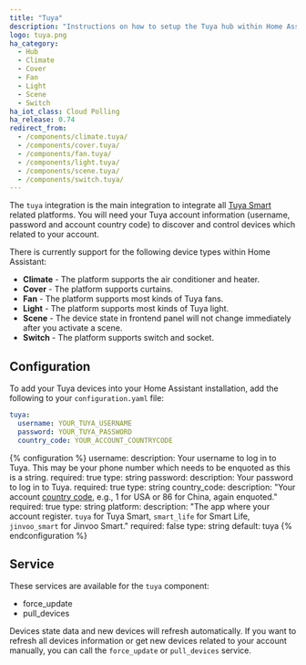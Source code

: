 ```yaml
---
title: "Tuya"
description: "Instructions on how to setup the Tuya hub within Home Assistant."
logo: tuya.png
ha_category:
  - Hub
  - Climate
  - Cover
  - Fan
  - Light
  - Scene
  - Switch
ha_iot_class: Cloud Polling
ha_release: 0.74
redirect_from:
  - /components/climate.tuya/
  - /components/cover.tuya/
  - /components/fan.tuya/
  - /components/light.tuya/
  - /components/scene.tuya/
  - /components/switch.tuya/
---
```


The `tuya` integration is the main integration to integrate all [Tuya Smart](https://www.tuya.com) related platforms. You will need your Tuya account information (username, password and account country code) to discover and control devices which related to your account.

There is currently support for the following device types within Home Assistant:

- **Climate** - The platform supports the air conditioner and heater.
- **Cover** - The platform supports curtains.
- **Fan** - The platform supports most kinds of Tuya fans.
- **Light** - The platform supports most kinds of Tuya light.
- **Scene** - The device state in frontend panel will not change immediately after you activate a scene.
- **Switch** - The platform supports switch and socket.

## Configuration

To add your Tuya devices into your Home Assistant installation, add the following to your `configuration.yaml` file:

```yaml
tuya:
  username: YOUR_TUYA_USERNAME
  password: YOUR_TUYA_PASSWORD
  country_code: YOUR_ACCOUNT_COUNTRYCODE
```

{% configuration %}
username:
  description: Your username to log in to Tuya. This may be your phone number which needs to be enquoted as this is a string.
  required: true
  type: string
password:
  description: Your password to log in to Tuya.
  required: true
  type: string
country_code:
  description: "Your account [country code](https://www.countrycode.org/), e.g., 1 for USA or 86 for China, again enquoted."
  required: true
  type: string
platform:
  description: "The app where your account register. `tuya` for Tuya Smart, `smart_life` for Smart Life, `jinvoo_smart` for Jinvoo Smart."
  required: false
  type: string
  default: tuya
{% endconfiguration %}

## Service

These services are available for the `tuya` component:

- force_update
- pull_devices

Devices state data and new devices will refresh automatically. If you want to refresh all devices information or get new devices related to your account manually, you can call the `force_update` or `pull_devices` service.

